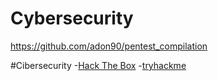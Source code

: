 # Cybersecurity

https://github.com/adon90/pentest_compilation

#Cibersecurity
-[Hack The Box](https://www.hackthebox.com/)
-[tryhackme](https://tryhackme.com/>)
